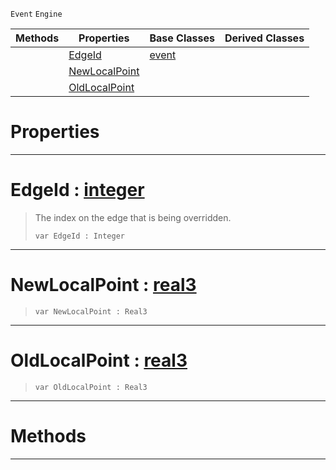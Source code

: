  `Event` `Engine`



|Methods|Properties|Base Classes|Derived Classes|
|---|---|---|---|
| |[ EdgeId](https://github.com/PlasmaEngine/PlasmaDocs/blob/master/code_reference/class_reference/objectlinkpointchangedevent.markdown#edgeid-plasma-engine-docum)|[event](https://github.com/PlasmaEngine/PlasmaDocs/blob/master/code_reference/class_reference/event.markdown)| |
| |[ NewLocalPoint](https://github.com/PlasmaEngine/PlasmaDocs/blob/master/code_reference/class_reference/objectlinkpointchangedevent.markdown#newlocalpoint-plasma-engin)| | |
| |[ OldLocalPoint](https://github.com/PlasmaEngine/PlasmaDocs/blob/master/code_reference/class_reference/objectlinkpointchangedevent.markdown#oldlocalpoint-plasma-engin)| | |


 #  Properties


---  
 #  EdgeId : [integer](https://github.com/PlasmaEngine/PlasmaDocs/blob/master/code_reference/lightning_base_types/integer.markdown)

> The index on the edge that is being overridden.
> ``` lang=cpp, name=Lightning
> var EdgeId : Integer


---  
 #  NewLocalPoint : [real3](https://github.com/PlasmaEngine/PlasmaDocs/blob/master/code_reference/lightning_base_types/real3.markdown)

> 
> ``` lang=cpp, name=Lightning
> var NewLocalPoint : Real3


---  
 #  OldLocalPoint : [real3](https://github.com/PlasmaEngine/PlasmaDocs/blob/master/code_reference/lightning_base_types/real3.markdown)

> 
> ``` lang=cpp, name=Lightning
> var OldLocalPoint : Real3


---  
 #  Methods


---  
 

 